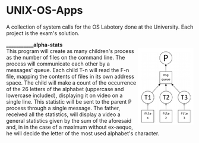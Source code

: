 # UNIX-OS-Apps
A collection of system calls for the OS Labotory done at the University. Each project is the exam's solution.
<br>


<b>___________alpha-stats</b><br>
<img src="https://github.com/FabrizioBilleciUNICT/UNIX-OS-Apps/blob/master/res/alpha-stats-msg.png" align="right" width="150" alt="">
This program will create as many children's process as the number of files on the command line.
The process will communicate each other by a messages' queue.
Each child T-n will read the F-n file, mapping the contents of files in its own address space.
The child will make a count of the occurrence of the 26 letters of the alphabet (uppercase and lowercase included),
displaying it on video on a single line. This statistic will be sent to the parent P process through a single message.
The father, received all the statistics, will display a video a general statistics given by the sum of the aforesaid and, in
in the case of a maximum without ex-aequo, he will decide the letter of the most used alphabet's character.

